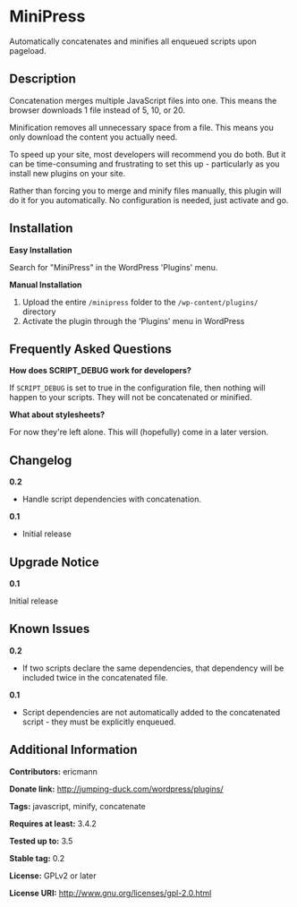 MiniPress
=========

Automatically concatenates and minifies all enqueued scripts upon pageload.

Description
-----------

Concatenation merges multiple JavaScript files into one. This means the browser downloads 1 file instead of 5, 10, or 20.

Minification removes all unnecessary space from a file. This means you only download the content you actually need.

To speed up your site, most developers will recommend you do both.  But it can be time-consuming and frustrating to set this
up - particularly as you install new plugins on your site.

Rather than forcing you to merge and minify files manually, this plugin will do it for you automatically.  No configuration
is needed, just activate and go.

Installation
------------

**Easy Installation**

Search for "MiniPress" in the WordPress 'Plugins' menu.

**Manual Installation**

1. Upload the entire `/minipress` folder to the `/wp-content/plugins/` directory
1. Activate the plugin through the 'Plugins' menu in WordPress

Frequently Asked Questions
--------------------------

**How does SCRIPT_DEBUG work for developers?**

If `SCRIPT_DEBUG` is set to true in the configuration file, then nothing will happen to your scripts.  They will not be
concatenated or minified.

**What about stylesheets?**

For now they're left alone. This will (hopefully) come in a later version.

Changelog
---------

**0.2**

- Handle script dependencies with concatenation.

**0.1**

- Initial release

Upgrade Notice
--------------

**0.1**

Initial release

Known Issues
------------

**0.2**

- If two scripts declare the same dependencies, that dependency will be included twice in the concatenated file.

**0.1**

- Script dependencies are not automatically added to the concatenated script - they must be explicitly enqueued.

Additional Information
----------------------

**Contributors:** ericmann

**Donate link:** http://jumping-duck.com/wordpress/plugins/

**Tags:** javascript, minify, concatenate

**Requires at least:** 3.4.2

**Tested up to:** 3.5

**Stable tag:** 0.2

**License:** GPLv2 or later

**License URI:** http://www.gnu.org/licenses/gpl-2.0.html